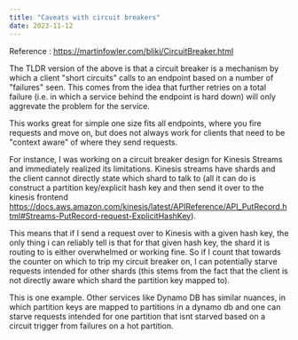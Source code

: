 ```yaml
---
title: "Caveats with circuit breakers"
date: 2023-11-12
---
```


Reference : https://martinfowler.com/bliki/CircuitBreaker.html

The TLDR version of the above is that a circuit breaker is a mechanism by which a client "short circuits" calls to an endpoint based on a number of "failures" seen. This comes from the idea that further retries on a total failure (i.e. in which a service behind the endpoint is hard down) will only aggrevate the problem for the service.

This works great for simple one size fits all endpoints, where you fire requests and move on, but does not always work for clients that need to be "context aware" of where they send requests.

For instance, I was working on a circuit breaker design for Kinesis Streams and immediately realized its limitations. Kinesis streams have shards and the client cannot directly state which shard to talk to (all it can do is construct a partition key/explicit hash key and then send it over to the kinesis frontend https://docs.aws.amazon.com/kinesis/latest/APIReference/API_PutRecord.html#Streams-PutRecord-request-ExplicitHashKey).

This means that if I send a request over to Kinesis with a given hash key, the only thing i can reliably tell is that for that given hash key, the shard it is routing to is either overwhelmed or working fine. So if I count that towards the counter on which to trip my circuit breaker on, I can potentially starve requests intended for other shards (this stems from the fact that the client is not directly aware which shard the partition key mapped to).

This is one example. Other services like Dynamo DB has similar nuances, in which partition keys are mapped to partitions in a dynamo db and one can starve requests intended for one partition that isnt starved based on a circuit trigger from failures on a hot partition.




